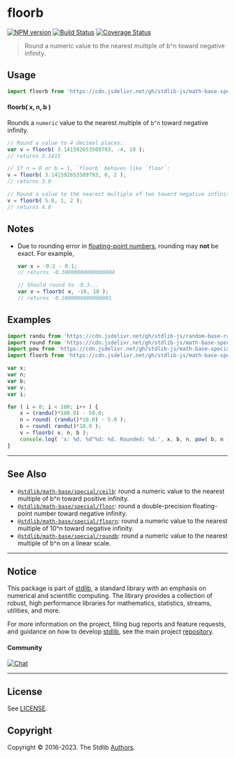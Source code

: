 <!--

@license Apache-2.0

Copyright (c) 2018 The Stdlib Authors.

Licensed under the Apache License, Version 2.0 (the "License");
you may not use this file except in compliance with the License.
You may obtain a copy of the License at

   http://www.apache.org/licenses/LICENSE-2.0

Unless required by applicable law or agreed to in writing, software
distributed under the License is distributed on an "AS IS" BASIS,
WITHOUT WARRANTIES OR CONDITIONS OF ANY KIND, either express or implied.
See the License for the specific language governing permissions and
limitations under the License.

-->

# floorb

[![NPM version][npm-image]][npm-url] [![Build Status][test-image]][test-url] [![Coverage Status][coverage-image]][coverage-url] <!-- [![dependencies][dependencies-image]][dependencies-url] -->

> Round a numeric value to the nearest multiple of b^n toward negative infinity.



<section class="usage">

## Usage

```javascript
import floorb from 'https://cdn.jsdelivr.net/gh/stdlib-js/math-base-special-floorb@deno/mod.js';
```

#### floorb( x, n, b )

Rounds a `numeric` value to the nearest multiple of `b^n` toward negative infinity.

```javascript
// Round a value to 4 decimal places:
var v = floorb( 3.141592653589793, -4, 10 );
// returns 3.1415

// If n = 0 or b = 1, `floorb` behaves like `floor`:
v = floorb( 3.141592653589793, 0, 2 );
// returns 3.0

// Round a value to the nearest multiple of two toward negative infinity:
v = floorb( 5.0, 1, 2 );
// returns 4.0
```

</section>

<!-- /.usage -->

<section class="notes">

## Notes

-   Due to rounding error in [floating-point numbers][ieee754], rounding may **not** be exact. For example,

    ```javascript
    var x = -0.2 - 0.1;
    // returns -0.30000000000000004

    // Should round to -0.3...
    var v = floorb( x, -16, 10 );
    // returns -0.3000000000000001
    ```

</section>

<!-- /.notes -->

<section class="examples">

## Examples

<!-- eslint no-undef: "error" -->

```javascript
import randu from 'https://cdn.jsdelivr.net/gh/stdlib-js/random-base-randu@deno/mod.js';
import round from 'https://cdn.jsdelivr.net/gh/stdlib-js/math-base-special-round@deno/mod.js';
import pow from 'https://cdn.jsdelivr.net/gh/stdlib-js/math-base-special-pow@deno/mod.js';
import floorb from 'https://cdn.jsdelivr.net/gh/stdlib-js/math-base-special-floorb@deno/mod.js';

var x;
var n;
var b;
var v;
var i;

for ( i = 0; i < 100; i++ ) {
    x = (randu()*100.0) - 50.0;
    n = round( (randu()*10.0) - 5.0 );
    b = round( randu()*10.0 );
    v = floorb( x, n, b );
    console.log( 'x: %d. %d^%d: %d. Rounded: %d.', x, b, n, pow( b, n ), v );
}
```

</section>

<!-- /.examples -->

<!-- Section for related `stdlib` packages. Do not manually edit this section, as it is automatically populated. -->

<section class="related">

* * *

## See Also

-   <span class="package-name">[`@stdlib/math-base/special/ceilb`][@stdlib/math/base/special/ceilb]</span><span class="delimiter">: </span><span class="description">round a numeric value to the nearest multiple of b^n toward positive infinity.</span>
-   <span class="package-name">[`@stdlib/math-base/special/floor`][@stdlib/math/base/special/floor]</span><span class="delimiter">: </span><span class="description">round a double-precision floating-point number toward negative infinity.</span>
-   <span class="package-name">[`@stdlib/math-base/special/floorn`][@stdlib/math/base/special/floorn]</span><span class="delimiter">: </span><span class="description">round a numeric value to the nearest multiple of 10^n toward negative infinity.</span>
-   <span class="package-name">[`@stdlib/math-base/special/roundb`][@stdlib/math/base/special/roundb]</span><span class="delimiter">: </span><span class="description">round a numeric value to the nearest multiple of b^n on a linear scale.</span>

</section>

<!-- /.related -->

<!-- Section for all links. Make sure to keep an empty line after the `section` element and another before the `/section` close. -->


<section class="main-repo" >

* * *

## Notice

This package is part of [stdlib][stdlib], a standard library with an emphasis on numerical and scientific computing. The library provides a collection of robust, high performance libraries for mathematics, statistics, streams, utilities, and more.

For more information on the project, filing bug reports and feature requests, and guidance on how to develop [stdlib][stdlib], see the main project [repository][stdlib].

#### Community

[![Chat][chat-image]][chat-url]

---

## License

See [LICENSE][stdlib-license].


## Copyright

Copyright &copy; 2016-2023. The Stdlib [Authors][stdlib-authors].

</section>

<!-- /.stdlib -->

<!-- Section for all links. Make sure to keep an empty line after the `section` element and another before the `/section` close. -->

<section class="links">

[npm-image]: http://img.shields.io/npm/v/@stdlib/math-base-special-floorb.svg
[npm-url]: https://npmjs.org/package/@stdlib/math-base-special-floorb

[test-image]: https://github.com/stdlib-js/math-base-special-floorb/actions/workflows/test.yml/badge.svg?branch=main
[test-url]: https://github.com/stdlib-js/math-base-special-floorb/actions/workflows/test.yml?query=branch:main

[coverage-image]: https://img.shields.io/codecov/c/github/stdlib-js/math-base-special-floorb/main.svg
[coverage-url]: https://codecov.io/github/stdlib-js/math-base-special-floorb?branch=main

<!--

[dependencies-image]: https://img.shields.io/david/stdlib-js/math-base-special-floorb.svg
[dependencies-url]: https://david-dm.org/stdlib-js/math-base-special-floorb/main

-->

[chat-image]: https://img.shields.io/gitter/room/stdlib-js/stdlib.svg
[chat-url]: https://app.gitter.im/#/room/#stdlib-js_stdlib:gitter.im

[stdlib]: https://github.com/stdlib-js/stdlib

[stdlib-authors]: https://github.com/stdlib-js/stdlib/graphs/contributors

[umd]: https://github.com/umdjs/umd
[es-module]: https://developer.mozilla.org/en-US/docs/Web/JavaScript/Guide/Modules

[deno-url]: https://github.com/stdlib-js/math-base-special-floorb/tree/deno
[umd-url]: https://github.com/stdlib-js/math-base-special-floorb/tree/umd
[esm-url]: https://github.com/stdlib-js/math-base-special-floorb/tree/esm
[branches-url]: https://github.com/stdlib-js/math-base-special-floorb/blob/main/branches.md

[stdlib-license]: https://raw.githubusercontent.com/stdlib-js/math-base-special-floorb/main/LICENSE

[ieee754]: https://en.wikipedia.org/wiki/IEEE_754-1985

<!-- <related-links> -->

[@stdlib/math/base/special/ceilb]: https://github.com/stdlib-js/math-base-special-ceilb/tree/deno

[@stdlib/math/base/special/floor]: https://github.com/stdlib-js/math-base-special-floor/tree/deno

[@stdlib/math/base/special/floorn]: https://github.com/stdlib-js/math-base-special-floorn/tree/deno

[@stdlib/math/base/special/roundb]: https://github.com/stdlib-js/math-base-special-roundb/tree/deno

<!-- </related-links> -->

</section>

<!-- /.links -->
